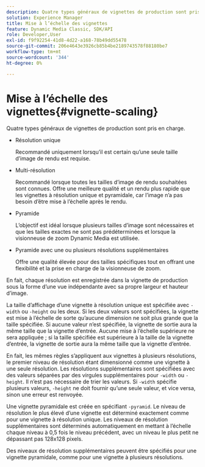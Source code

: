 ```yaml
---
description: Quatre types généraux de vignettes de production sont pris en charge.
solution: Experience Manager
title: Mise à l’échelle des vignettes
feature: Dynamic Media Classic, SDK/API
role: Developer,User
exl-id: f9f92254-41d8-4d22-a168-78b49dd55478
source-git-commit: 206e4643e3926cb85b4be2189743578f88180be7
workflow-type: tm+mt
source-wordcount: '344'
ht-degree: 0%

---
```


# Mise à l’échelle des vignettes{#vignette-scaling}

Quatre types généraux de vignettes de production sont pris en charge.

* Résolution unique

   Recommandé uniquement lorsqu’il est certain qu’une seule taille d’image de rendu est requise.
* Multi-résolution

   Recommandé lorsque toutes les tailles d’image de rendu souhaitées sont connues. Offre une meilleure qualité et un rendu plus rapide que les vignettes à résolution unique et pyramidale, car l’image n’a pas besoin d’être mise à l’échelle après le rendu.
* Pyramide

   L’objectif est idéal lorsque plusieurs tailles d’image sont nécessaires et que les tailles exactes ne sont pas prédéterminées et lorsque la visionneuse de zoom Dynamic Media est utilisée.
* Pyramide avec une ou plusieurs résolutions supplémentaires

   Offre une qualité élevée pour des tailles spécifiques tout en offrant une flexibilité et la prise en charge de la visionneuse de zoom.

En fait, chaque résolution est enregistrée dans la vignette de production sous la forme d’une vue indépendante avec sa propre largeur et hauteur d’image.

La taille d’affichage d’une vignette à résolution unique est spécifiée avec `-width` ou `-height` ou les deux. Si les deux valeurs sont spécifiées, la vignette est mise à l’échelle de sorte qu’aucune dimension ne soit plus grande que la taille spécifiée. Si aucune valeur n’est spécifiée, la vignette de sortie aura la même taille que la vignette d’entrée. Aucune mise à l’échelle supérieure ne sera appliquée ; si la taille spécifiée est supérieure à la taille de la vignette d’entrée, la vignette de sortie aura la même taille que la vignette d’entrée.

En fait, les mêmes règles s’appliquent aux vignettes à plusieurs résolutions, le premier niveau de résolution étant dimensionné comme une vignette à une seule résolution. Les résolutions supplémentaires sont spécifiées avec des valeurs séparées par des virgules supplémentaires pour `-width` ou `-height`. Il n’est pas nécessaire de trier les valeurs. Si `-width` spécifie plusieurs valeurs, `-height` ne doit fournir qu’une seule valeur, et vice versa, sinon une erreur est renvoyée.

Une vignette pyramidale est créée en spécifiant `-pyramid`. Le niveau de résolution le plus élevé d’une vignette est déterminé exactement comme pour une vignette à résolution unique. Les niveaux de résolution supplémentaires sont déterminés automatiquement en mettant à l’échelle chaque niveau à 0,5 fois le niveau précédent, avec un niveau le plus petit ne dépassant pas 128x128 pixels.

Des niveaux de résolution supplémentaires peuvent être spécifiés pour une vignette pyramidale, comme pour une vignette à plusieurs résolutions.

